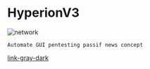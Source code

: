 # HyperionV3
![network](https://user-images.githubusercontent.com/59021489/104728735-a51ea980-5737-11eb-99aa-7b90dd218dfe.gif)
```
Automate GUI pentesting passif news concept
```
<a class="link-gray-dark"  href="#url">link-gray-dark</a>
